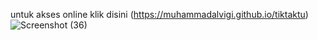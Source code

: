 untuk akses online klik disini (https://muhammadalvigi.github.io/tiktaktu)
![Screenshot (36)](https://github.com/user-attachments/assets/e823515a-b7f7-45c4-b870-c693763921f4)

